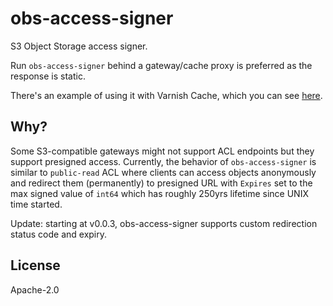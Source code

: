 # obs-access-signer

S3 Object Storage access signer.

Run `obs-access-signer` behind a gateway/cache proxy is preferred as the response is static.

There's an example of using it with Varnish Cache, which you can see [here](docker/docker-compose.yaml).

## Why?

Some S3-compatible gateways might not support ACL endpoints but they support presigned access. Currently, the behavior of `obs-access-signer` is similar to `public-read` ACL where clients can access objects anonymously and redirect them (permanently) to presigned URL with `Expires` set to the max signed value of `int64` which has roughly 250yrs lifetime since UNIX time started.

Update: starting at v0.0.3, obs-access-signer supports custom redirection status code and expiry.

## License

Apache-2.0
